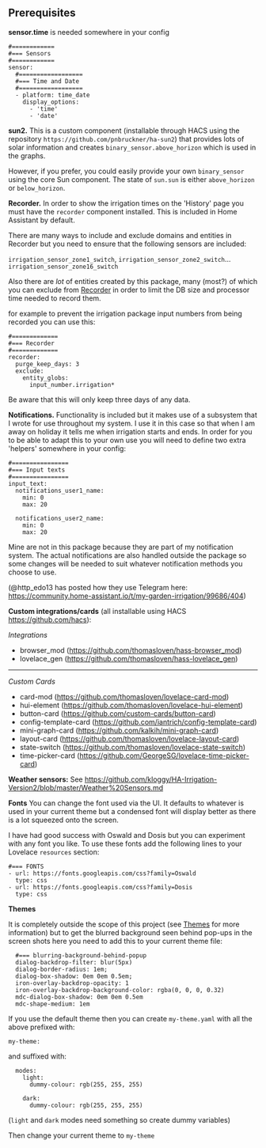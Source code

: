 <h2>Prerequisites</h2>

__sensor.time__ is needed somewhere in your config

```
#============
#=== Sensors
#============
sensor:
  #==================
  #=== Time and Date 
  #==================
  - platform: time_date
    display_options:
      - 'time'
      - 'date'
```

__sun2.__ This is a custom component (installable through HACS using the repository `https://github.com/pnbruckner/ha-sun2`) that provides lots of solar information and creates `binary_sensor.above_horizon` which is used in the graphs.


However, if you prefer, you could easily provide your own `binary_sensor` using the core Sun component. The state of `sun.sun` is either `above_horizon` or `below_horizon`.

__Recorder.__ In order to show the irrigation times on the 'History' page you must have the `recorder` component installed. This is included in Home Assistant by default.

There are many ways to include and exclude domains and entities in Recorder but you need to ensure that the following sensors are included:


`irrigation_sensor_zone1_switch`, `irrigation_sensor_zone2_switch`... `irrigation_sensor_zone16_switch`

Also there are *lot* of entities created by this package, many (most?) of which you can exclude from [Recorder](https://www.home-assistant.io/integrations/recorder/) in order to limit the DB size and processor time needed to record them.

for example to prevent the irrigation package input numbers from being recorded you can use this:
```
#=============
#=== Recorder
#=============
recorder:
  purge_keep_days: 3
  exclude:
    entity_globs:
      input_number.irrigation*
```
Be aware that this will only keep three days of any data.

__Notifications.__ Functionality is included but it makes use of a subsystem that I wrote for use throughout my system. 
I use it in this case so that when I am away on holiday it tells me when irrigation starts and ends.
In order for you to be able to adapt this to your own use you will need to define two extra 'helpers' somewhere in your config:

```
#================
#=== Input texts
#================
input_text:
  notifications_user1_name:
    min: 0
    max: 20

  notifications_user2_name:
    min: 0
    max: 20
```

Mine are not in this package because they are part of my notification system.
The actual notifications are also handled outside the package so some changes will be needed to suit whatever notification methods you choose to use.

(@http_edo13 has posted how they use Telegram here: https://community.home-assistant.io/t/my-garden-irrigation/99686/404)

__Custom integrations/cards__ (all installable using HACS https://github.com/hacs):

*Integrations*

- browser_mod (https://github.com/thomasloven/hass-browser_mod)
- lovelace_gen (https://github.com/thomasloven/hass-lovelace_gen)

--------

*Custom Cards*

- card-mod (https://github.com/thomasloven/lovelace-card-mod)
- hui-element (https://github.com/thomasloven/lovelace-hui-element)
- button-card (https://github.com/custom-cards/button-card)
- config-template-card (https://github.com/iantrich/config-template-card)
- mini-graph-card (https://github.com/kalkih/mini-graph-card)
- layout-card (https://github.com/thomasloven/lovelace-layout-card)
- state-switch (https://github.com/thomasloven/lovelace-state-switch)
- time-picker-card (https://github.com/GeorgeSG/lovelace-time-picker-card)


__Weather sensors:__ See https://github.com/kloggy/HA-Irrigation-Version2/blob/master/Weather%20Sensors.md

__Fonts__ You can change the font used via the UI. It defaults to whatever is used in your current theme but a condensed font will display better as there is a lot squeezed onto the screen.

I have had good success with Oswald and Dosis but you can experiment with any font you like.
To use these fonts add the following lines to your Lovelace `resources` section:

```
#=== FONTS
- url: https://fonts.googleapis.com/css?family=Oswald
  type: css
- url: https://fonts.googleapis.com/css?family=Dosis
  type: css
```

__Themes__

It is completely outside the scope of this project (see [Themes](https://www.home-assistant.io/integrations/frontend/) for more information) but to get the blurred background seen behind pop-ups in the screen shots here you need to add this to your current theme file:

```
  #=== blurring-background-behind-popup
  dialog-backdrop-filter: blur(5px)
  dialog-border-radius: 1em;
  dialog-box-shadow: 0em 0em 0.5em;
  iron-overlay-backdrop-opacity: 1
  iron-overlay-backdrop-background-color: rgba(0, 0, 0, 0.32)
  mdc-dialog-box-shadow: 0em 0em 0.5em
  mdc-shape-medium: 1em
```

If you use the default theme then you can create `my-theme.yaml` with all the above prefixed with:

```
my-theme:
```

and suffixed with:

``` 
  modes:
    light: 
      dummy-colour: rgb(255, 255, 255)

    dark:
      dummy-colour: rgb(255, 255, 255)
```
(`light` and `dark` modes need something so create dummy variables)

Then change your current theme to `my-theme`

